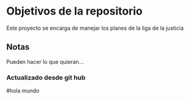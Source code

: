 # Objetivos de la repositorio

Este proyecto se encarga de manejar los planes de la liga de la justicia


## Notas
Pueden hacer lo que quieran...


### Actualizado desde git hub


#hola mundo
